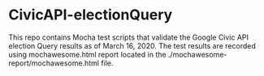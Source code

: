 # CivicAPI-electionQuery
This repo contains Mocha test scripts that validate the Google Civic API election Query results as of March 16, 2020.  The test results are recorded using mochawesome.html report located in the ./mochawesome-report/mochawesome.html file.




